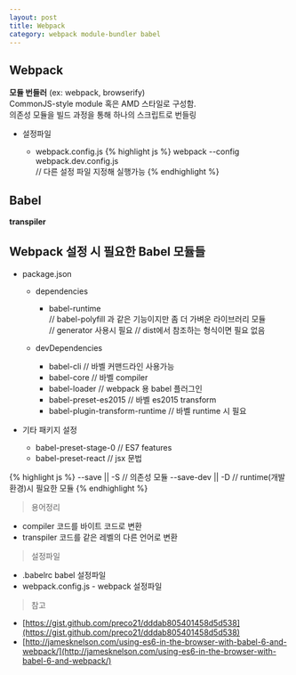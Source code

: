 ```yaml
---
layout: post
title: Webpack
category: webpack module-bundler babel
---
```


## Webpack

**모듈 번들러** (ex: webpack, browserify)<br>
CommonJS-style module 혹은 AMD 스타일로 구성함.<br>
의존성 모듈을 빌드 과정을 통해 하나의 스크립트로 번들링<br>

- 설정파일

  - webpack.config.js
{% highlight js %}
webpack --config webpack.dev.config.js  
// 다른 설정 파일 지정해 실행가능
{% endhighlight %}


## Babel

**transpiler**

## Webpack 설정 시 필요한 Babel 모듈들

- package.json

  - dependencies

    - babel-runtime<br>
  // babel-polyfill 과 같은 기능이지만 좀 더 가벼운 라이브러리 모듈<br>
  // generator 사용시 필요
  // dist에서 참조하는 형식이면 필요 없음

  - devDependencies

    - babel-cli                       // 바벨 커맨드라인 사용가능
    - babel-core                      // 바벨 compiler
    - babel-loader                    // webpack 용 babel 플러그인
    - babel-preset-es2015             // 바벨 es2015 transform
    - babel-plugin-transform-runtime  // 바벨 runtime 시 필요


- 기타 패키지 설정

  - babel-preset-stage-0            // ES7 features
  - babel-preset-react              // jsx 문법

{% highlight js %}
--save || -S     // 의존성 모듈
--save-dev || -D // runtime(개발환경)시 필요한 모듈
{% endhighlight %}


> 용어정리

- compiler 코드를 바이트 코드로 변환
- transpiler 코드를 같은 레벨의 다른 언어로 변환

> 설정파일

- .babelrc babel 설정파일
- webpack.config.js - webpack 설정파일

> 참고

- [https://gist.github.com/preco21/dddab805401458d5d538](https://gist.github.com/preco21/dddab805401458d5d538)
- [http://jamesknelson.com/using-es6-in-the-browser-with-babel-6-and-webpack/](http://jamesknelson.com/using-es6-in-the-browser-with-babel-6-and-webpack/)
